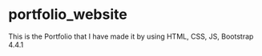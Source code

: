 # portfolio_website
This is the Portfolio that I have made it by using HTML, CSS, JS, Bootstrap 4.4.1
